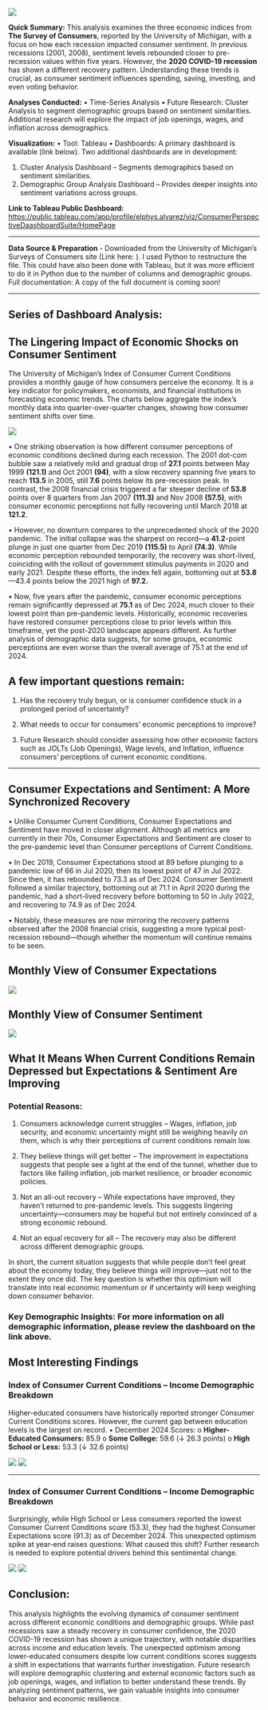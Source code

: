 ![](images/EconomicRecoveryBanner.png)

**Quick Summary:** This analysis examines the three economic indices from **The Survey of Consumers**, reported by the University of Michigan, with a focus on how each recession impacted consumer sentiment. In previous recessions (2001, 2008), sentiment levels rebounded closer to pre-recession values within five years. However, the **2020 COVID-19 recession** has shown a different recovery pattern. Understanding these trends is crucial, as consumer sentiment influences spending, saving, investing, and even voting behavior.

**Analyses Conducted:** 
•	Time-Series Analysis
•	Future Research: Cluster Analysis to segment demographic groups based on sentiment similarities. Additional research will explore the impact of job openings, wages, and inflation across demographics.

**Visualization:** 
•	Tool: Tableau
•	Dashboards: A primary dashboard is available (link below). Two additional dashboards are in development:
1.	Cluster Analysis Dashboard – Segments demographics based on sentiment similarities.
2.	Demographic Group Analysis Dashboard – Provides deeper insights into sentiment variations across groups.

**Link to Tableau Public Dashboard:** https://public.tableau.com/app/profile/elphys.alvarez/viz/ConsumerPerspectiveDaashboardSuite/HomePage

________________________________________

**Data Source & Preparation** - Downloaded from the University of Michigan’s Surveys of Consumers site (Link here: ). I used Python to restructure the file. This could have also been done with Tableau, but it was more efficient to do it in Python due to the number of columns and demographic groups. 
Full documentation: A copy of the full document is coming soon! 
________________________________________
## Series of Dashboard Analysis: 
## The Lingering Impact of Economic Shocks on Consumer Sentiment
The University of Michigan’s Index of Consumer Current Conditions provides a monthly gauge of how consumers perceive the economy. 
It is a key indicator for policymakers, economists, and financial institutions in forecasting economic trends. 
The charts below aggregate the index’s monthly data into quarter-over-quarter changes, showing how consumer sentiment shifts over time.

![](images/ICC_overall2.png)

•	One striking observation is how different consumer perceptions of economic conditions declined during each recession. The 2001 dot-com bubble saw a relatively mild and gradual drop of **27.1** points between May 1999 **(121.1)** and Oct 2001 **(94)**, with a slow recovery spanning five years to reach **113.5** in 2005, still **7.6** points below its pre-recession peak. In contrast, the 2008 financial crisis triggered a far steeper decline of **53.8** points over 8 quarters from Jan 2007 **(111.3)** and Nov 2008 **(57.5)**, with consumer economic perceptions not fully recovering until March 2018 at **121.2**.

•	However, no downturn compares to the unprecedented shock of the 2020 pandemic. The initial collapse was the sharpest on record—a **41.2**-point plunge in just one quarter from Dec 2019 **(115.5)** to April **(74.3)**. While economic perception rebounded temporarily, the recovery was short-lived, coinciding with the rollout of government stimulus payments in 2020 and early 2021. Despite these efforts, the index fell again, bottoming out at **53.8** —43.4 points below the 2021 high of **97.2.**

•	Now, five years after the pandemic, consumer economic perceptions remain significantly depressed at **75.1** as of Dec 2024, much closer to their lowest point than pre-pandemic levels. Historically, economic recoveries have restored consumer perceptions close to prior levels within this timeframe, yet the post-2020 landscape appears different. As further analysis of demographic data suggests, for some groups, economic perceptions are even worse than the overall average of 75.1 at the end of 2024.

## A few important questions remain: 

1. Has the recovery truly begun, or is consumer confidence stuck in a prolonged period of uncertainty?
   
2.	What needs to occur for consumers’ economic perceptions to improve?
   
3.	Future Research should consider assessing how other economic factors such as  JOLTs (Job Openings), Wage levels, and Inflation, influence consumers’ perceptions of current economic conditions.

________________________________________

## Consumer Expectations and Sentiment: A More Synchronized Recovery
•	Unlike Consumer Current Conditions, Consumer Expectations and Sentiment have moved in closer alignment. Although all metrics are currently in their 70s, Consumer Expectations and Sentiment are closer to the pre-pandemic level than Consumer perceptions of Current Conditions. 

•	In Dec 2019, Consumer Expectations stood at 89 before plunging to a pandemic low of 66 in Jul 2020, then its lowest point of 47 in Jul 2022. Since then, it has rebounded to 73.3 as of Dec 2024. Consumer Sentiment followed a similar trajectory, bottoming out at 71.1 in April 2020 during the pandemic, had a short-lived recovery before bottoming to 50 in July 2022, and recovering to 74.9 as of Dec 2024.

•	Notably, these measures are now mirroring the recovery patterns observed after the 2008 financial crisis, suggesting a more typical post-recession rebound—though whether the momentum will continue remains to be seen. 

## Monthly View of Consumer Expectations
![](images/ICE_overall.PNG)

## Monthly View of Consumer Sentiment
![](images/ICS_overall.PNG)

## What It Means When Current Conditions Remain Depressed but Expectations & Sentiment Are Improving
### Potential Reasons:
1.	Consumers acknowledge current struggles – Wages, inflation, job security, and economic uncertainty might still be weighing heavily on them, which is why their perceptions of current conditions remain low.

2.	They believe things will get better – The improvement in expectations suggests that people see a light at the end of the tunnel, whether due to factors like falling inflation, job market resilience, or broader economic policies.

3.	Not an all-out recovery – While expectations have improved, they haven’t returned to pre-pandemic levels. This suggests lingering uncertainty—consumers may be hopeful but not entirely convinced of a strong economic rebound.

4.	Not an equal recovery for all – The recovery may also be different across different demographic groups.
   
In short, the current situation suggests that while people don’t feel great about the economy today, they believe things will improve—just not to the extent they once did. 
The key question is whether this optimism will translate into real economic momentum or if uncertainty will keep weighing down consumer behavior.

### Key Demographic Insights: For more information on all demographic information, please review the dashboard on the link above.    
## Most Interesting Findings
### Index of Consumer Current Conditions – Income Demographic Breakdown
Higher-educated consumers have historically reported stronger Consumer Current Conditions scores. However, the current gap between education levels is the largest on record.
•	December 2024 Scores:
   o	**Higher-Educated Consumers:** 85.9
   o	**Some College:** 59.6 (↓ 26.3 points)
   o	**High School or Less:** 53.3 (↓ 32.6 points)

![](images/ICC_Recents.png)
![](images/ICC_Edu.png)

________________________________________

### Index of Consumer Current Conditions – Income Demographic Breakdown
Surprisingly, while High School or Less consumers reported the lowest Consumer Current Conditions score (53.3), they had the highest Consumer Expectations score (91.3) as of December 2024.
This unexpected optimism spike at year-end raises questions: What caused this shift? Further research is needed to explore potential drivers behind this sentimental change.

![](images/ICE_EDU2.PNG)
![](images/ICE_Edu.png)

## Conclusion: 
This analysis highlights the evolving dynamics of consumer sentiment across different economic conditions and demographic groups. While past recessions saw a steady recovery in consumer confidence, the 2020 COVID-19 recession has shown a unique trajectory, with notable disparities across income and education levels. The unexpected optimism among lower-educated consumers despite low current conditions scores suggests a shift in expectations that warrants further investigation. Future research will explore demographic clustering and external economic factors such as job openings, wages, and inflation to better understand these trends. By analyzing sentiment patterns, we gain valuable insights into consumer behavior and economic resilience.

